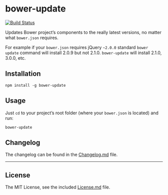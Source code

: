 # bower-update

[![Build Status](https://travis-ci.org/sapegin/bower-update.png)](https://travis-ci.org/sapegin/bower-update)

Updates Bower project’s components to the really latest versions, no matter what `bower.json` requires.

For example if your `bower.json` requires jQuery `~2.0.0` standard `bower update` command will install 2.0.9 but not 2.1.0. `bower-update` will install 2.1.0, 3.0.0, etc.


## Installation

```
npm install -g bower-update
```

## Usage

Just `cd` to your project’s root folder (where your `bower.json` is located) and run:

```
bower-update
```


## Changelog

The changelog can be found in the [Changelog.md](Changelog.md) file.

---

## License

The MIT License, see the included [License.md](License.md) file.
